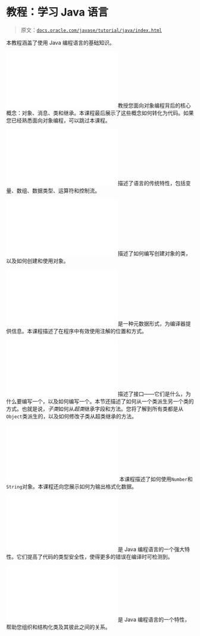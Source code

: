 # 教程：学习 Java 语言

> 原文：[`docs.oracle.com/javase/tutorial/java/index.html`](https://docs.oracle.com/javase/tutorial/java/index.html)

本教程涵盖了使用 Java 编程语言的基础知识。

![trail icon **面向对象编程概念**](img/index.html)教授您面向对象编程背后的核心概念：对象、消息、类和继承。本课程最后展示了这些概念如何转化为代码。如果您已经熟悉面向对象编程，可以跳过本课程。

![trail icon **语言基础**](img/index.html)描述了语言的传统特性，包括变量、数组、数据类型、运算符和控制流。

![trail icon **类和对象**](img/index.html)描述了如何编写创建对象的类，以及如何创建和使用对象。

![trail icon **注解**](img/index.html)是一种元数据形式，为编译器提供信息。本课程描述了在程序中有效使用注解的位置和方式。

![trail icon **接口和继承**](img/index.html)描述了接口——它们是什么，为什么要编写一个，以及如何编写一个。本节还描述了如何从一个类派生另一个类的方式。也就是说，*子类*如何从*超类*继承字段和方法。您将了解到所有类都是从`Object`类派生的，以及如何修改子类从超类继承的方法。

![trail icon **数字和字符串**](img/index.html) 本课程描述了如何使用`Number`和`String`对象。本课程还向您展示如何为输出格式化数据。

![trail icon **泛型**](img/index.html)是 Java 编程语言的一个强大特性。它们提高了代码的类型安全性，使得更多的错误在编译时可检测到。

![trail icon **包**](img/index.html)是 Java 编程语言的一个特性，帮助您组织和结构化类及其彼此之间的关系。
